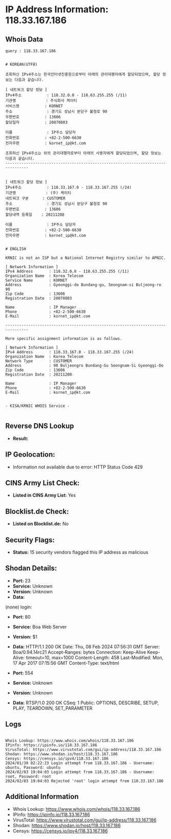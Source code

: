 # IP Address Information: 118.33.167.186

## Whois Data
```
query : 118.33.167.186


# KOREAN(UTF8)

조회하신 IPv4주소는 한국인터넷진흥원으로부터 아래의 관리대행자에게 할당되었으며, 할당 정보는 다음과 같습니다.

[ 네트워크 할당 정보 ]
IPv4주소           : 118.32.0.0 - 118.63.255.255 (/11)
기관명             : 주식회사 케이티
서비스명           : KORNET
주소               : 경기도 성남시 분당구 불정로 90
우편번호           : 13606
할당일자           : 20070803

이름               : IP주소 담당자
전화번호           : +82-2-500-6630
전자우편           : kornet_ip@kt.com

조회하신 IPv4주소는 위의 관리대행자로부터 아래의 사용자에게 할당되었으며, 할당 정보는 다음과 같습니다.
--------------------------------------------------------------------------------


[ 네트워크 할당 정보 ]
IPv4주소           : 118.33.167.0 - 118.33.167.255 (/24)
기관명             : (주) 케이티
네트워크 구분      : CUSTOMER
주소               : 경기도 성남시 분당구 불정로 90
우편번호           : 13606
할당내역 등록일    : 20211208

이름               : IP주소 담당자
전화번호           : +82-2-500-6630
전자우편           : kornet_ip@kt.com


# ENGLISH

KRNIC is not an ISP but a National Internet Registry similar to APNIC.

[ Network Information ]
IPv4 Address       : 118.32.0.0 - 118.63.255.255 (/11)
Organization Name  : Korea Telecom
Service Name       : KORNET
Address            : Gyeonggi-do Bundang-gu, Seongnam-si Buljeong-ro 90
Zip Code           : 13606
Registration Date  : 20070803

Name               : IP Manager
Phone              : +82-2-500-6630
E-Mail             : kornet_ip@kt.com

--------------------------------------------------------------------------------

More specific assignment information is as follows.

[ Network Information ]
IPv4 Address       : 118.33.167.0 - 118.33.167.255 (/24)
Organization Name  : Korea Telecom
Network Type       : CUSTOMER
Address            : 90 Buljeongro Bundang-Gu Seongnam-Si Gyeonggi-Do
Zip Code           : 13606
Registration Date  : 20211208

Name               : IP Manager
Phone              : +82-2-500-6630
E-Mail             : kornet_ip@kt.com


- KISA/KRNIC WHOIS Service -


```
## Reverse DNS Lookup
- **Result:** 

## IP Geolocation:
- Information not available due to error: HTTP Status Code 429

## CINS Army List Check:
- **Listed in CINS Army List:** 
Yes

## Blocklist.de Check:
- **Listed on Blocklist.de:** 
No

## Security Flags:
- **Status:** 15 security vendors flagged this IP address as malicious

## Shodan Details:
- **Port:** 23
- **Service:** Unknown
- **Version:** Unknown
- **Data:** 
(none) login: 

- **Port:** 80
- **Service:** Boa Web Server
- **Version:** $1
- **Data:** HTTP/1.1 200 OK
Date: Thu, 08 Feb 2024 07:56:31 GMT
Server: Boa/0.94.14rc21
Accept-Ranges: bytes
Connection: Keep-Alive
Keep-Alive: timeout=10, max=1000
Content-Length: 458
Last-Modified: Mon, 17 Apr 2017 07:15:56 GMT
Content-Type: text/html



- **Port:** 554
- **Service:** Unknown
- **Version:** Unknown
- **Data:** RTSP/1.0 200 OK
CSeq: 1
Public: OPTIONS, DESCRIBE, SETUP, PLAY, TEARDOWN, SET_PARAMETER



## Logs
```

Whois Lookup: https://www.whois.com/whois/118.33.167.186
IPinfo: https://ipinfo.io/118.33.167.186
VirusTotal: https://www.virustotal.com/gui/ip-address/118.33.167.186
Shodan: https://www.shodan.io/host/118.33.167.186
Censys: https://censys.io/ipv4/118.33.167.186
2024/01/30 02:22:23 Login attempt from 118.33.167.186 - Username: ubuntu, Password: ubuntu
2024/02/03 19:04:03 Login attempt from 118.33.167.186 - Username: root, Password: root
2024/02/03 19:04:03 Rejected 'root' login attempt from 118.33.167.186

```
## Additional Information
- Whois Lookup: https://www.whois.com/whois/118.33.167.186
- IPinfo: https://ipinfo.io/118.33.167.186
- VirusTotal: https://www.virustotal.com/gui/ip-address/118.33.167.186
- Shodan: https://www.shodan.io/host/118.33.167.186
- Censys: https://censys.io/ipv4/118.33.167.186

